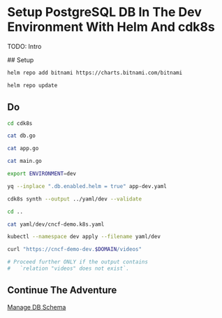 # Setup PostgreSQL DB In The Dev Environment With Helm And cdk8s

TODO: Intro

## Setup

```bash
helm repo add bitnami https://charts.bitnami.com/bitnami

helm repo update
```

## Do

```bash
cd cdk8s

cat db.go

cat app.go

cat main.go

export ENVIRONMENT=dev

yq --inplace ".db.enabled.helm = true" app-dev.yaml

cdk8s synth --output ../yaml/dev --validate 

cd ..

cat yaml/dev/cncf-demo.k8s.yaml

kubectl --namespace dev apply --filename yaml/dev

curl "https://cncf-demo-dev.$DOMAIN/videos"

# Proceed further ONLY if the output contains
#   `relation "videos" does not exist`.
```

## Continue The Adventure

[Manage DB Schema](../db-schema/story.md)
